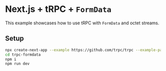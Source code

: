 # Next.js + tRPC + `FormData`

This example showcases how to use tRPC with `FormData` and octet streams.

## Setup

```bash
npx create-next-app --example https://github.com/trpc/trpc --example-path examples/next-formdata trpc-formdata
cd trpc-formdata
npm i
npm run dev
```
